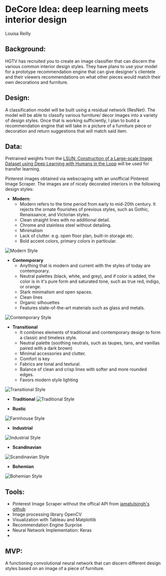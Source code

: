 # DeCore Idea: deep learning meets interior design
Louisa Reilly

## Background:
HGTV has recruited you to create an image classifier that can discern the various common interior design styles. They have plans to use your model for a prototype recommendation engine that can give designer's clientele and their viewers recommendations on what other pieces would match their own decorations and furniture. 

## Design:
A classification model will be built using a residual network (ResNet). The model will be able to classify various furniture/ decor images into a variety of design styles. Once that is working sufficiently, I plan to build a recommendation engine that will take in a picture of a furniture piece or decoration and return suggestions that will match said item.

## Data:
Pretrained weights from the [LSUN: Construction of a Large-scale Image Dataset using Deep Learning with Humans in the Loop](https://www.yf.io/p/lsun) will be used for transfer learning.

Pinterest images obtained via webscraping with an unofficial Pinterest Image Scraper. The images are of nicely decorated interiors in the following design styles:
- **Modern:**
    - Modern refers to the time period from early to mid-20th century. It rejects the ornate flourishes of previous styles, such as Gothic, Renaissance, and Victorian styles.
    - Clean straight lines with no additional detail.
    - Chrome and stainless steel without detailing.
    - Minimalism
    - Lack of clutter. e.g. open floor plan, built-in storage etc.
    - Bold accent colors, primary colors in particular.

![Modern Style](images/modern_eg.jpeg)

- **Contemporary**
    - Anything that is modern and current with the styles of today are contemporary.
    - Neutral palettes (black, white, and grey), and if color is added, the color is in it's pure form and saturated tone, such as true red, indigo, or orange.
    - Stark minimalism and open spaces.
    - Clean lines
    - Organic silhouettes
    - Features state-of-the-art materials such as glass and metals.
    
![Contemporary Style](images/contemporary_eg.jpeg)

- **Transitional**
    - It combines elements of traditional and contemporary design to form a  classic and timeless style. 
    - Neutral palette (soothing neutrals, such as taupes, tans, and vanillas paired with a dark brown)
    - Minimal accessories and clutter.
    - Comfort is key
    - Fabrics are tonal and textural.
    - Balance of clean and crisp lines with softer and more rounded edges.
    - Favors modern style lighting
    
![Transitional Style](images/transitional_eg.jpeg)

- **Traditional**
![Traditional Style](images/traditional_eg.jpeg)


- **Rustic**

![Farmhouse Style](images/farmhouse_eg.jpeg)

- **Industrial**

![Industrial Style](images/industrial_eg.jpeg)

- **Scandinavian**

![Scandinavian Style](images/scandinavian_eg.jpeg)

- **Bohemian**

![Bohemian Style](images/bohemian_eg.jpeg)

## Tools:
- Pinterest Image Scraper without the offical API from [iamatulsingh's github](https://github.com/iamatulsingh/pinterest-image-scrap)
- Image processing library OpenCV
- Visualization with Tableau and Matplotlib
- Recommendation Engine Surprise
- Neural Network Implementation: Keras
- 
## MVP:
A functioning convolutional neural network that can discern different design styles based on an image of a piece of furniture.
